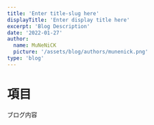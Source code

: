 ```yaml
---
title: 'Enter title-slug here'
displayTitle: 'Enter display title here'
excerpt: 'Blog Description'
date: '2022-01-27'
author:
  name: MuNeNiCK
  picture: '/assets/blog/authors/munenick.png'
type: 'blog'
---
```


# 項目

ブログ内容